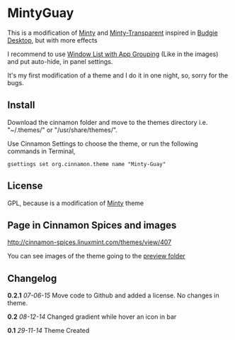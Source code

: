 MintyGuay
=============

This is a modification of [Minty](http://cinnamon-spices.linuxmint.com/themes/view/25) and [Minty-Transparent](http://cinnamon-spices.linuxmint.com/themes/view/27) inspired in [Budgie Desktop](https://solus-project.com/budgie/), but with more effects

I recommend to use [Window List with App Grouping]() (Like in the images) and put auto-hide, in panel settings.

It's my first modification of a theme and I do it in one night, so, sorry for the bugs.


Install
-------
 
Download the cinnamon folder and move to the themes directory i.e. "~/.themes/" or "/usr/share/themes/".
 
Use Cinnamon Settings to choose the theme, or run the following commands in Terminal,
```
gsettings set org.cinnamon.theme name "Minty-Guay"
```

License
-------

GPL, because is a modification of [Minty](http://cinnamon-spices.linuxmint.com/themes/view/25) theme
 

Page in Cinnamon Spices and images
-------
http://cinnamon-spices.linuxmint.com/themes/view/407

You can see images of the theme going to the [preview folder](https://github.com/Xirzag/MintyGuay/tree/master/preview)

Changelog
-------

**0.2.1** *07-06-15* Move code to Github and added a license. No changes in theme.

**0.2**   *08-12-14* Changed gradient while hover an icon in bar

**0.1**   *29-11-14* Theme Created
